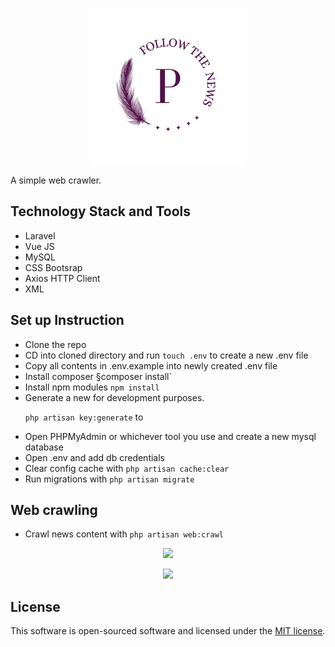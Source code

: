<p align="center"><img src="resources/img/logo.png"></p>

A simple web crawler. 

## Technology Stack and Tools
 
 - Laravel 
 - Vue JS
 - MySQL
 - CSS Bootsrap
 - Axios HTTP Client
 - XML

## Set up Instruction
  - Clone the repo
  - CD into cloned directory and run  `touch .env` to create a new .env file
  - Copy all contents in .env.example into newly created .env file
  - Install composer  §composer install`
  - Install npm modules  `npm install`
  - Generate a new for development purposes.
        <p> `php artisan key:generate`  to  </p>
  - Open PHPMyAdmin or whichever tool you use and create a new mysql database
  - Open .env and add db credentials
  - Clear config cache with `php artisan cache:clear`
  - Run migrations with `php artisan migrate`

## Web crawling
 - Crawl news content with  `php artisan web:crawl` 
 
<p align="center"><img src="resources/images/snapshot.jpeg"></p>
<p align="center"><img src="resources/images/snapshot.gif"></p>
 
## License

This software is open-sourced software and licensed under the [MIT license](https://opensource.org/licenses/MIT).
